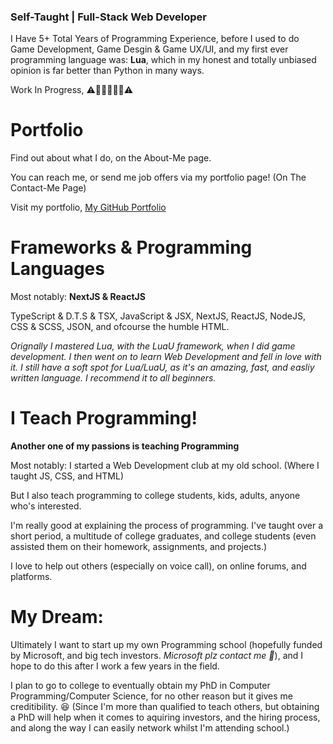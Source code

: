 
### Self-Taught | Full-Stack Web Developer

I Have 5+ Total Years of Programming Experience, 
before I used to do Game Development, Game Desgin & Game UX/UI, and my first ever programming language was: **Lua**, which in my honest and totally unbiased opinion is far better than Python in many ways.


Work In Progress,
⚠️🚧🚧🚧🚧🚧⚠️

# Portfolio
Find out about what I do, on the About-Me page.

You can reach me, or send me job offers via my portfolio page! (On The Contact-Me Page)

Visit my portfolio, [My GitHub Portfolio](https://somepogprogrammer.github.io/)


# Frameworks & Programming Languages

Most notably: **NextJS & ReactJS**

TypeScript & D.T.S & TSX, JavaScript & JSX, NextJS, ReactJS, NodeJS, CSS & SCSS, JSON, and ofcourse the humble HTML.

*Orignally I mastered Lua, with the LuaU framework, when I did game development. I then went on to learn Web Development and fell in love with it.*
*I still have a soft spot for Lua/LuaU, as it's an amazing, fast, and easliy written language. I recommend it to all beginners.*

# I Teach Programming!

**Another one of my passions is teaching Programming**

Most notably: I started a Web Development club at my old school. (Where I taught JS, CSS, and HTML)

But I also teach programming to college students, kids, adults, anyone who's interested.

I'm really good at explaining the process of programming. I've taught over a short period, a multitude of college graduates, and college students (even assisted them on their homework, assignments, and projects.) 

I love to help out others (especially on voice call), on online forums, and platforms.


# My Dream:


Ultimately I want to start up my own Programming school (hopefully funded by Microsoft, and big tech investors. *Microsoft plz contact me 🥺*), and I hope to do this after I work a few years in the field. 

I plan to go to college to eventually obtain my PhD in Computer Programming/Computer Science, for no other reason but it gives me creditibility. 😆 (Since I'm more than qualified to teach others, but obtaining a PhD will help when it comes to aquiring investors, and the hiring process, and along the way I can easily network whilst I'm attending school.)

